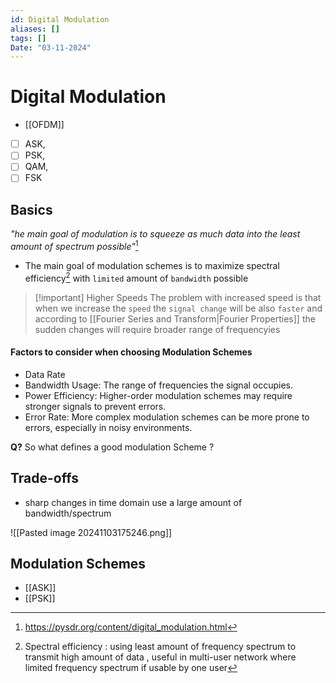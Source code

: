 ```yaml
---
id: Digital Modulation
aliases: []
tags: []
Date: "03-11-2024"
---
```


# Digital Modulation
- [[OFDM]]
- [ ] ASK,
- [ ] PSK,
- [ ] QAM,
- [ ] FSK

## Basics

_"he main goal of modulation is to squeeze as much data into the least amount of spectrum possible"_[^1]

[^1]: https://pysdr.org/content/digital_modulation.html

- The main goal of modulation schemes is to maximize spectral efficiency[^2] with `limited` amount of `bandwidth` possible

> [!important] Higher Speeds
> The problem with increased speed is that when we increase the `speed` the `signal change` will be also `faster` and according to [[Fourier Series and Transform|Fourier Properties]] the sudden changes will require broader range of frequencyies

[^2]: Spectral efficiency : using least amount of frequency spectrum to transmit high amount of data , useful in multi-user network where limited frequency spectrum if usable by one user

#### Factors to consider when choosing Modulation Schemes

- Data Rate
- Bandwidth Usage: The range of frequencies the signal occupies.
- Power Efficiency: Higher-order modulation schemes may require stronger signals to prevent errors.
- Error Rate: More complex modulation schemes can be more prone to errors, especially in noisy environments.

**Q?** So what defines a good modulation Scheme ?

## Trade-offs

- sharp changes in time domain use a large amount of bandwidth/spectrum

![[Pasted image 20241103175246.png]]
## Modulation Schemes
- [[ASK]]
- [[PSK]]
